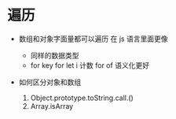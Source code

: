 # 遍历

- 数组和对象字面量都可以遍历
    在 js 语言里面更像
    - 同样的数据类型
    - for key
        for let i 计数
        for of 语义化更好

- 如何区分对象和数组
    1. Object.prototype.toString.call.()
    2. Array.isArray